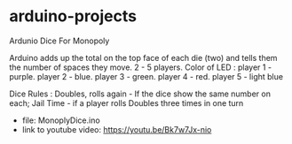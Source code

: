# arduino-projects

Ardunio Dice For Monopoly 

Arduino adds up the total on the top face of each die (two) and tells them the number of spaces they move. 2 - 5 players. 
Color of LED : player 1 - purple. player 2 - blue. player 3 - green. player 4 - red. player 5  - light blue

Dice Rules : Doubles, rolls again - If the dice show the same number on each; Jail Time - if a player rolls Doubles three times in one turn
- file: MonoplyDice.ino
- link to youtube video: https://youtu.be/Bk7w7Jx-nio
